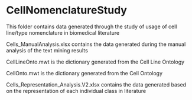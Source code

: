 # CellNomenclatureStudy
This folder contains data generated through the study of usage of cell line/type nomenclature in biomedical literature

Cells_ManualAnalysis.xlsx contains the data generated during the manual analysis of the text mining results

CellLineOnto.mwt is the dictionary generated from the Cell Line Ontology

CellOnto.mwt is the dictionary generated from the Cell Ontology

Cells_Representation_Analysis.V2.xlsx contains the data generated based on the representation of each individual class in literature
